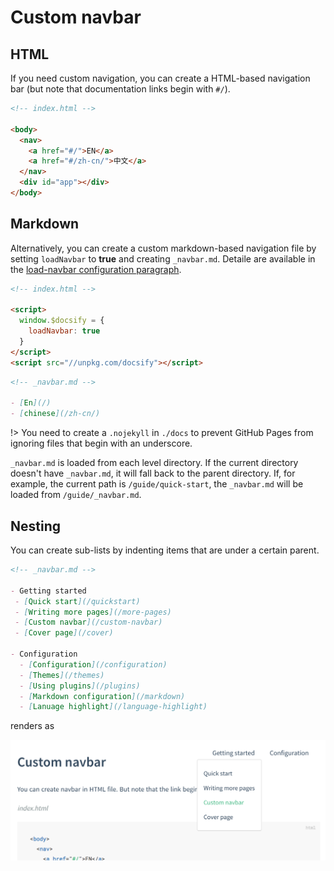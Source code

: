 # Custom navbar

## HTML

If you need custom navigation, you can create a HTML-based navigation bar (but note that documentation links begin with `#/`).

```html
<!-- index.html -->

<body>
  <nav>
    <a href="#/">EN</a>
    <a href="#/zh-cn/">中文</a>
  </nav>
  <div id="app"></div>
</body>
```

## Markdown

Alternatively, you can create a custom markdown-based navigation file by setting `loadNavbar` to **true** and creating `_navbar.md`. Detaile are available in the [load-navbar configuration paragraph](configuration#load-navbar).

```html
<!-- index.html -->

<script>
  window.$docsify = {
    loadNavbar: true
  }
</script>
<script src="//unpkg.com/docsify"></script>
```


```markdown
<!-- _navbar.md -->

- [En](/)
- [chinese](/zh-cn/)
```

!> You need to create a `.nojekyll` in `./docs` to prevent GitHub Pages from ignoring files that begin with an underscore.

`_navbar.md` is loaded from each level directory. If the current directory doesn't have `_navbar.md`, it will fall back to the parent directory. If, for example, the current path is `/guide/quick-start`,  the `_navbar.md` will be loaded from `/guide/_navbar.md`.

## Nesting

You can create sub-lists by indenting items that are under a certain parent.

```markdown
<!-- _navbar.md -->

- Getting started
 - [Quick start](/quickstart)
 - [Writing more pages](/more-pages)
 - [Custom navbar](/custom-navbar)
 - [Cover page](/cover)

- Configuration
  - [Configuration](/configuration)
  - [Themes](/themes)
  - [Using plugins](/plugins)
  - [Markdown configuration](/markdown)
  - [Lanuage highlight](/language-highlight)
```

renders as

![Nesting navbar](_images/nested-navbar.png "Nesting navbar")


